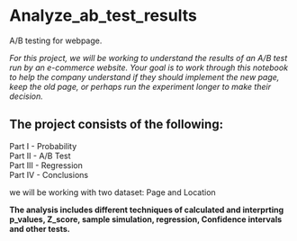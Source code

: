 # Analyze_ab_test_results
A/B testing for webpage.

_For this project, we will be working to understand the results of an A/B test run by an e-commerce website. Your goal is to work through this notebook to help the company understand if they should implement the new page, keep the old page, or perhaps run the experiment longer to make their decision._  


## The project consists of the following:  
Part I - Probability  
Part II - A/B Test  
Part III - Regression  
Part IV - Conclusions  

we will be working with two dataset: Page and Location  

__The analysis includes different techniques of calculated and interprting p_values, Z_score, sample simulation, regression, Confidence intervals and other tests.__
